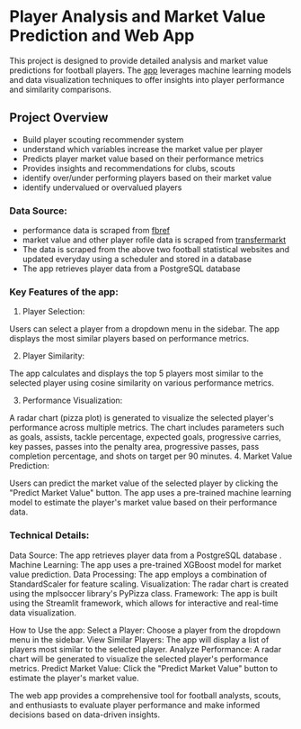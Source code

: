 # Player Analysis and Market Value Prediction and Web App
This project is designed to provide detailed analysis and market value predictions for football players. 
The [app](https://recommenderfootball.streamlit.app/) leverages machine learning models and data visualization techniques to offer insights into player performance and similarity comparisons.

## Project Overview

- Build player scouting recommender system
- understand which variables increase the market value per player
- Predicts player market value based on their performance metrics
- Provides insights and recommendations for clubs, scouts
- identify over/under performing players based on their market value
- identify undervalued or overvalued players

### Data Source:

- performance data is scraped from [fbref](https://fbref.com/en/)
- market value and other player rofile data is scraped from [transfermarkt](https://www.transfermarkt.com/)
- The data is scraped from the above two football statistical websites and updated everyday using a scheduler and stored in a database
- The app retrieves player data from a PostgreSQL database

### Key Features of the app:

1. Player Selection:

Users can select a player from a dropdown menu in the sidebar.
The app displays the most similar players based on performance metrics.

2. Player Similarity:

The app calculates and displays the top 5 players most similar to the selected player using cosine similarity on various performance metrics.

3. Performance Visualization:

A radar chart (pizza plot) is generated to visualize the selected player's performance across multiple metrics.
The chart includes parameters such as goals, assists, tackle percentage, expected goals, progressive carries, key passes, passes into the penalty area, progressive passes, pass completion percentage, and shots on target per 90 minutes.
4. Market Value Prediction:

Users can predict the market value of the selected player by clicking the "Predict Market Value" button.
The app uses a pre-trained machine learning model to estimate the player's market value based on their performance data.

### Technical Details:

Data Source: The app retrieves player data from a PostgreSQL database .
Machine Learning: The app uses a pre-trained XGBoost model for market value prediction.
Data Processing: The app employs a combination of StandardScaler for feature scaling.
Visualization: The radar chart is created using the mplsoccer library's PyPizza class.
Framework: The app is built using the Streamlit framework, which allows for interactive and real-time data visualization.

How to Use the app:
Select a Player: Choose a player from the dropdown menu in the sidebar.
View Similar Players: The app will display a list of players most similar to the selected player.
Analyze Performance: A radar chart will be generated to visualize the selected player's performance metrics.
Predict Market Value: Click the "Predict Market Value" button to estimate the player's market value.

The web app provides a comprehensive tool for football analysts, scouts, and enthusiasts to evaluate player performance and make informed decisions based on data-driven insights.




